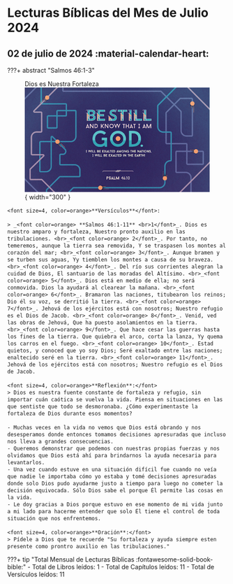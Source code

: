 # **Lecturas Bíblicas del Mes de Julio 2024**

## 02 de julio de 2024 :material-calendar-heart:

???+ abstract "Salmos 46:1-3"
    <figure markdown><figcaption>Dios es Nuestra Fortaleza</figcaption>
    ![Salmos 19](../assets/bestill.png){ width="300" }</figure>

    <font size=4, color=orange>**Versículos**</font>:

    > _<font color=orange> **Salmos 46:1-11** <br>1</font>_. Dios es nuestro amparo y fortaleza, Nuestro pronto auxilio en las tribulaciones. <br>_<font color=orange> 2</font>_. Por tanto, no temeremos, aunque la tierra sea removida, Y se traspasen los montes al corazón del mar; <br>_<font color=orange> 3</font>_. Aunque bramen y se turben sus aguas, Yy tiemblen los montes a causa de su braveza. <br>_<font color=orange> 4</font>_. Del río sus corrientes alegran la cuidad de Dios, El santuario de las moradas del Altísimo. <br>_<font color=orange> 5</font>_. Dios está en medio de ella; no será conmovida. Dios la ayudará al clearear la mañana. <br>_<font color=orange> 6</font>_. Bramaron las naciones, titubearon los reinos; Dio él su voz, se derritió la tierra. <br>_<font color=orange> 7</font>_. Jehová de los ejércitos está con nosotros; Nuestro refugio es el Dios de Jacob. <br>_<font color=orange> 8</font>_. Venid, ved las obras de Jehová, Que ha puesto asolamientos en la tierra. <br>_<font color=orange> 9</font>_. Que hace cesar las guerras hasta los fines de la tierra. Que quiebra el arco, corta la lanza, Yy quema los carros en el fuego. <br>_<font color=orange> 10</font>_. Estad quietos, y conoced que yo soy Dios; Seré exaltado entre las naciones; enaltecido seré en la tierra. <br>_<font color=orange> 11</font>_. Jehová de los ejércitos está con nosotros; Nuestro refugio es el Dios de Jacob.

    <font size=4, color=orange>**Reflexión**:</font>
    > Dios es nuestra fuente constante de fortaleza y refugio, sin importar cuán caótica se vuelva la vida. Piensa en situaciones en las que sentiste que todo se desmoronaba. ¿Cómo experimentaste la fortaleza de Dios durante esos momentos?

    - Muchas veces en la vida no vemos que Dios está obrando y nos desesperamos donde entonces tomamos decisiones apresuradas que incluso nos lleva a grandes consecuencias. 
    - Queremos demonstrar que podemos con nuestras propias fuerzas y nos olvidamos que Dios está ahí para brindarnos la ayuda necesaria para levantarlos.
    - Una vez cuando estuve en una situación difícil fue cuando no veía que nadie le importaba cómo yo estaba y tomé decisiones apresuradas donde solo Dios pudo ayudarme justo a tiempo para luego no cometer la decisión equivocada. Sólo Dios sabe el porque Él permite las cosas en la vida.
    - Le doy gracias a Dios porque estuvo en ese momento de mi vida junto a mi lado para hacerme entender que solo Él tiene el control de toda situación que nos enfrentemos. 

    <font size=4, color=orange>**Oración**:</font>
    > Pídele a Dios que te recuerde "Su fortaleza y ayuda siempre esten presente como prontro auxilio en las tribulaciones."

???+ tip "Total Mensual de Lecturas Bíblicas :fontawesome-solid-book-bible:" 
    - Total de Libros leídos: 1
    - Total de Capítulos leídos: 11
    - Total de Versículos leídos: 11